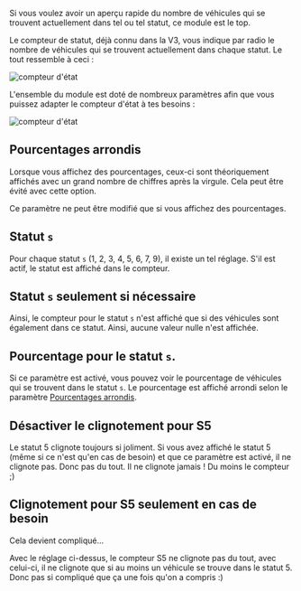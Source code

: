 Si vous voulez avoir un aperçu rapide du nombre de véhicules qui se trouvent actuellement dans tel ou tel statut, ce module est le top.

Le compteur de statut, déjà connu dans la V3, vous indique par radio le nombre de véhicules qui se trouvent actuellement dans chaque statut. Le tout ressemble à ceci :

![compteur d'état](statuscounter.png)

L'ensemble du module est doté de nombreux paramètres afin que vous puissez adapter le compteur d'état à tes besoins :

![compteur d'état](settings.png)

## Pourcentages arrondis 

Lorsque vous affichez des pourcentages, ceux-ci sont théoriquement affichés avec un grand nombre de chiffres après la virgule. Cela peut être évité avec cette option.

Ce paramètre ne peut être modifié que si vous affichez des pourcentages.

## Statut `s`

Pour chaque statut `s` (1, 2, 3, 4, 5, 6, 7, 9), il existe un tel réglage. S'il est actif, le statut est affiché dans le compteur.

## Statut `s` seulement si nécessaire

Ainsi, le compteur pour le statut `s` n'est affiché que si des véhicules sont également dans ce statut. Ainsi, aucune valeur nulle n'est affichée.

## Pourcentage pour le statut `s`.

Si ce paramètre est activé, vous pouvez voir le pourcentage de véhicules qui se trouvent dans le statut `s`. Le pourcentage est affiché arrondi selon le paramètre [Pourcentages arrondis](#Pourcentages-arrondis).

## Désactiver le clignotement pour S5

Le statut 5 clignote toujours si joliment. Si vous avez affiché le statut 5 (même si ce n'est qu'en cas de besoin) et que ce paramètre est activé, il ne clignote pas. Donc pas du tout. Il ne clignote jamais ! Du moins le compteur ;)

## Clignotement pour S5 seulement en cas de besoin

Cela devient compliqué...

Avec le réglage ci-dessus, le compteur S5 ne clignote pas du tout, avec celui-ci, il ne clignote que si au moins un véhicule se trouve dans le statut 5. Donc pas si compliqué que ça une fois qu'on a compris :)